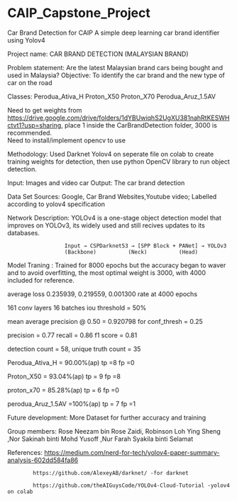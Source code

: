 # CAIP_Capstone_Project
Car Brand Detection for CAIP
A simple deep learning car brand identifier using Yolov4

Project name: CAR BRAND DETECTION (MALAYSIAN BRAND)

Problem statement: Are the latest Malaysian brand cars being bought and used in Malaysia? 
Objective: To identify the car brand and the new type of car on the road 

Classes: 
          Perodua_Ativa_H
          Proton_X50
          Proton_X70
          Perodua_Aruz_1.5AV
          
Need to get weights from https://drive.google.com/drive/folders/1dYBUwiqhS2UgXU381nahRtKESWHctvt1?usp=sharing, place 1 inside the CarBrandDetection folder, 3000 is 
recommended.         
Need to install/implement opencv to use

Methodology: Used Darknet Yolov4 on seperate file on colab to create training weights for detection, then use python OpenCV library to run object detection.

Input: Images and video car Output: The car brand detection 

Data Set Sources: Google, Car Brand Websites,Youtube video; Labelled according to yolov4 specification

Network Description: YOLOv4 is a one-stage object detection model that improves on YOLOv3, its widely used and still recives updates to its databases.
                      
                      Input → CSPDarknet53 → [SPP Block + PANet] → YOLOv3
                      (Backbone)          (Neck)          (Head)
                      
                      
Model Traning : Trained for 8000 epochs but the accuracy began to waver and to avoid overfitting, the most optimal weight is 3000, with 4000 included for reference.

average loss 0.235939, 0.219559, 0.001300 rate at 4000 epochs

161 conv layers 		16 batches 		iou threshold = 50%

mean average precision @ 0.50 = 0.920798	          for conf_thresh = 0.25

precision = 0.77	          recall = 0.86		f1 score = 0.81

detection count = 58, unique truth count = 35 

Perodua_Ativa_H     = 90.00%(ap)        tp =8 fp  =0

Proton_X50	= 93.04%(ap)	tp = 9 fp =8

proton_x70	= 85.28%(ap)	tp = 6 fp =0

perodua_Aruz_1.5AV  =100%(ap)	          tp = 7 fp =1

Future development: More Dataset for further accuracy and training

Group members: Rose Neezam bin Rose Zaidi, Robinson Loh Ying Sheng ,Nor Sakinah binti Mohd Yusoff ,Nur Farah Syakila binti Selamat

References: https://medium.com/nerd-for-tech/yolov4-paper-summary-analysis-602dd584fa86

            https://github.com/AlexeyAB/darknet/ -for darknet
            
            https://github.com/theAIGuysCode/YOLOv4-Cloud-Tutorial -yolov4 on colab
